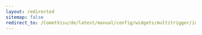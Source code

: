 ```yaml
---
layout: redirected
sitemap: false
redirect_to: /CometVisu/de/latest/manual/config/widgets/multitrigger/index.html
---
```


